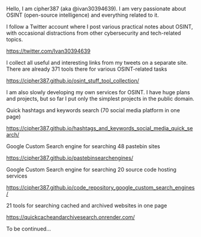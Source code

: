 
Hello, I am cipher387 (aka @ivan30394639). I am very passionate about OSINT (open-source intelligence) and everything related to it.

I follow a Twitter account where I post various practical notes about OSINT, with occasional distractions from other cybersecurity and tech-related topics.

https://twitter.com/Ivan30394639

I collect all useful and interesting links from my tweets on a separate site. There are already 371 tools there for various OSINT-related tasks

https://cipher387.github.io/osint_stuff_tool_collection/

I am also slowly developing my own services for OSINT. I have huge plans and projects, but so far I put only the simplest projects in the public domain.


Quick hashtags and keywords search (70 social media platform in one page)

https://cipher387.github.io/hashtags_and_keywords_social_media_quick_search/


Google Custom Search engine for searching 48 pastebin sites

https://cipher387.github.io/pastebinsearchengines/

Google Custom Search engine for searching 20 source code hosting services

https://cipher387.github.io/code_repository_google_custom_search_engines/

21 tools for searching cached and archived websites in one page

https://quickcacheandarchivesearch.onrender.com/


To be continued...




